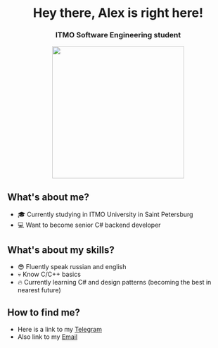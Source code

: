 <h1 align="center">Hey there, Alex is right here!</a> 
<h3 align="center">ITMO Software Engineering student</h3>

<div id="header" align="center">
  <img src="https://tenor.com/view/pug-gif-323626218088459599.gif" width="300"/>
</div>


## What's about me?
- 🎓 Currently studying in ITMO University in Saint Petersburg
- 💻 Want to become senior C# backend developer


## What's about my skills?
- 😎 Fluently speak russian and english
- 💀 Know С/C++ basics
- 🔥 Currently learning C# and design patterns (becoming the best in nearest future)

## How to find me?
- Here is a link to my <a href="https://t.me/fat_cat_in_a_jean_jacket/">Telegram</a> 
- Also link to my <a href="mailto:kovrikalexandr@gmail.com">Email</a>

